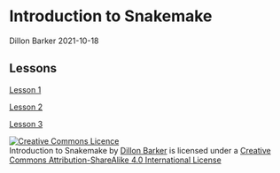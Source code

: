 # Introduction to Snakemake
Dillon Barker 2021-10-18

## Lessons
[Lesson 1](presentations/snakemake-intro-lesson-1.pdf)

[Lesson 2](presentations/snakemake-intro-lesson-2.pdf)

[Lesson 3](presentations/snakemake-intro-lesson-3.pdf)


<a rel="license" href="http://creativecommons.org/licenses/by-sa/4.0/"><img alt="Creative Commons Licence" style="border-width:0" src="https://i.creativecommons.org/l/by-sa/4.0/88x31.png" /></a><br /><span xmlns:dct="http://purl.org/dc/terms/" property="dct:title">Introduction to Snakemake</span> by <a xmlns:cc="http://creativecommons.org/ns#" href="https://github.com/dorbarker/snakemake-intro/" property="cc:attributionName" rel="cc:attributionURL">Dillon Barker</a> is licensed under a <a rel="license" href="http://creativecommons.org/licenses/by-sa/4.0/">Creative Commons Attribution-ShareAlike 4.0 International License</a>
